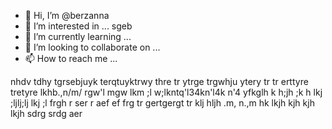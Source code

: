- 👋 Hi, I’m @berzanna
- 👀 I’m interested in ... sgeb
- 🌱 I’m currently learning ...
- 💞️ I’m looking to collaborate on ...
- 📫 How to reach me ...

<!---
berzanna/berzanna is a ✨ special ✨ repository because its `README.md` (this file) appears on your GitHub profile.
You can click the Preview link to take a look at your changes.
--->
nhdv
tdhy tgrsebjuyk terqtuyktrwy thre tr ytrge
 trgwhju ytery tr tr
  erttyre tretyre
lkhb.,n/m/ rgw'l mgw lkm ;l w;lkntq'l34kn'l4k n'4
yfkglh k h;jh ;k h lkj ;ljlj;lj lkj ;l
frgh r ser r aef ef
frg tr gertgergt tr
klj hljh .m, n.,m
hk lkjh kjh kjh lkjh
sdrg srdg aer
